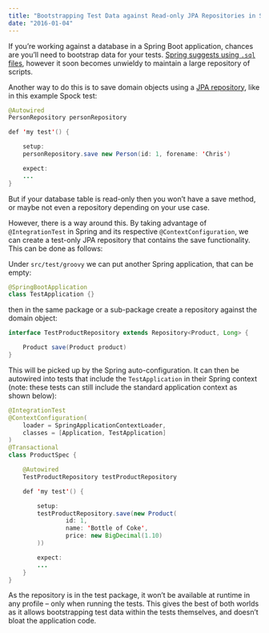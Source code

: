 ```yaml
---
title: "Bootstrapping Test Data against Read-only JPA Repositories in Spring Boot"
date: "2016-01-04"
---
```


If you’re working against a database in a Spring Boot application, chances are you’ll need to bootstrap data for your tests. [Spring suggests using `.sql` files](https://docs.spring.io/spring/docs/5.1.9.RELEASE/spring-framework-reference/testing.html#testcontext-executing-sql-declaratively), however it soon becomes unwieldy to maintain a large repository of scripts.

Another way to do this is to save domain objects using a [JPA repository](https://docs.spring.io/spring/docs/5.1.9.RELEASE/spring-framework-reference/data-access.html#dao), like in this example Spock test:

```java
@Autowired
PersonRepository personRepository

def 'my test'() {

    setup:
    personRepository.save new Person(id: 1, forename: 'Chris')

    expect:
    ...
}
```

But if your database table is read-only then you won’t have a save method, or maybe not even a repository depending on your use case.

However, there is a way around this. By taking advantage of `@IntegrationTest` in Spring and its respective `@ContextConfiguration`, we can create a test-only JPA repository that contains the save functionality. This can be done as follows:

Under `src/test/groovy` we can put another Spring application, that can be empty:

```java
@SpringBootApplication
class TestApplication {}
```

then in the same package or a sub-package create a repository against the domain object:

```java
interface TestProductRepository extends Repository<Product, Long> {

    Product save(Product product)
}
```

This will be picked up by the Spring auto-configuration. It can then be autowired into tests that include the `TestApplication` in their Spring context (note: these tests can still include the standard application context as shown below):

```java
@IntegrationTest
@ContextConfiguration(
    loader = SpringApplicationContextLoader,
    classes = [Application, TestApplication]
)
@Transactional
class ProductSpec {

    @Autowired
    TestProductRepository testProductRepository

    def 'my test'() {

        setup:
        testProductRepository.save(new Product(
                id: 1,
                name: 'Bottle of Coke',
                price: new BigDecimal(1.10)
        ))

        expect:
        ...
    }
}
```

As the repository is in the test package, it won’t be available at runtime in any profile – only when running the tests. This gives the best of both worlds as it allows bootstrapping test data within the tests themselves, and doesn’t bloat the application code.
